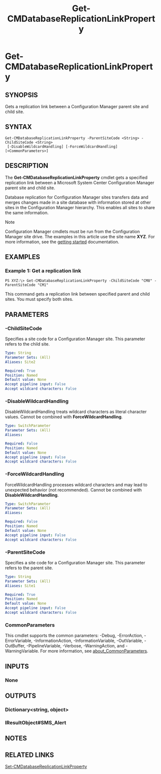 ﻿---
description: Gets a replication link between a Configuration Manager parent site and child site.
external help file: AdminUI.PS.DatabaseReplication.dll-Help.xml
Module Name: ConfigurationManager
ms.date: 05/02/2019
schema: 2.0.0
title: Get-CMDatabaseReplicationLinkProperty
---

# Get-CMDatabaseReplicationLinkProperty

## SYNOPSIS
Gets a replication link between a Configuration Manager parent site and child site.

## SYNTAX

```
Get-CMDatabaseReplicationLinkProperty -ParentSiteCode <String> -ChildSiteCode <String>
 [-DisableWildcardHandling] [-ForceWildcardHandling] [<CommonParameters>]
```

## DESCRIPTION
The **Get-CMDatabaseReplicationLinkProperty** cmdlet gets a specified replication link between a Microsoft System Center Configuration Manager parent site and child site.

Database replication for Configuration Manager sites transfers data and merges changes made in a site database with information stored at other sites in the Configuration Manager hierarchy.
This enables all sites to share the same information.

> [!NOTE]
> Configuration Manager cmdlets must be run from the Configuration Manager site drive.
> The examples in this article use the site name **XYZ**. For more information, see the
> [getting started](/powershell/sccm/overview) documentation.

## EXAMPLES

### Example 1: Get a replication link
```
PS XYZ:\> Get-CMDatabaseReplicationLinkProperty -ChildSiteCode "CM8" -ParentSiteCode "CM1"
```

This command gets a replication link between specified parent and child sites.
You must specify both sites.

## PARAMETERS

### -ChildSiteCode
Specifies a site code for a Configuration Manager site.
This parameter refers to the child site.

```yaml
Type: String
Parameter Sets: (All)
Aliases: Site2

Required: True
Position: Named
Default value: None
Accept pipeline input: False
Accept wildcard characters: False
```

### -DisableWildcardHandling
DisableWildcardHandling treats wildcard characters as literal character values. Cannot be combined with **ForceWildcardHandling**.

```yaml
Type: SwitchParameter
Parameter Sets: (All)
Aliases:

Required: False
Position: Named
Default value: None
Accept pipeline input: False
Accept wildcard characters: False
```

### -ForceWildcardHandling
ForceWildcardHandling processes wildcard characters and may lead to unexpected behavior (not recommended). Cannot be combined with **DisableWildcardHandling**.

```yaml
Type: SwitchParameter
Parameter Sets: (All)
Aliases:

Required: False
Position: Named
Default value: None
Accept pipeline input: False
Accept wildcard characters: False
```

### -ParentSiteCode
Specifies a site code for a Configuration Manager site.
This parameter refers to the parent site.

```yaml
Type: String
Parameter Sets: (All)
Aliases: Site1

Required: True
Position: Named
Default value: None
Accept pipeline input: False
Accept wildcard characters: False
```

### CommonParameters
This cmdlet supports the common parameters: -Debug, -ErrorAction, -ErrorVariable, -InformationAction, -InformationVariable, -OutVariable, -OutBuffer, -PipelineVariable, -Verbose, -WarningAction, and -WarningVariable. For more information, see [about_CommonParameters](https://docs.microsoft.com/powershell/module/microsoft.powershell.core/about/about_commonparameters?view=powershell-7).

## INPUTS

### None

## OUTPUTS

### Dictionary<string, object>

### IResultObject#SMS_Alert

## NOTES

## RELATED LINKS

[Set-CMDatabaseReplicationLinkProperty](Set-CMDatabaseReplicationLinkProperty.md)


